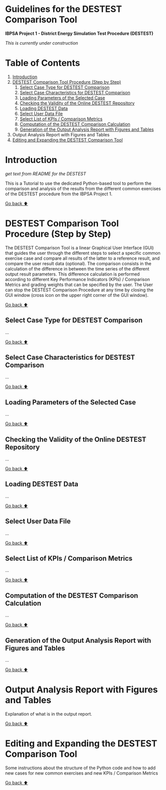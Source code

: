# Guidelines for the DESTEST Comparison Tool

**IBPSA Project 1 - District Energy Simulation Test Procedure (DESTEST)**

*This is currently under construction*

# Table of Contents

1. [Introduction](#introduction)
1. [DESTEST Comparison Tool Procedure (Step by Step)](#destest-comparison-tool-procedure-step-by-step)
    1. [Select Case Type for DESTEST Comparison](#select-case-type-for-destest-comparison)
    1. [Select Case Characteristics for DESTEST Comparison](#select-case-characteristics-for-destest-comparison)
    1. [Loading Parameters of the Selected Case](#loading-parameters-of-the-selected-case)
    1. [Checking the Validity of the Online DESTEST Repository](#checking-the-validity-of-the-online-destest-repository)
    1. [Loading DESTEST Data](#loading-destest-data)
    1. [Select User Data File](#select-user-data-file)
    1. [Select List of KPIs / Comparison Metrics](#select-list-of-kpis-comparison-metrics)
    1. [Computation of the DESTEST Comparison Calculation](#computation-of-the-destest-comparison-calculation)
    1. [Generation of the Output Analysis Report with Figures and Tables](#generation-of-the-output-analysis-report-with-figures-and-tables)
1. Output Analysis Report with Figures and Tables
1. [Editing and Expanding the DESTEST Comparison Tool](#editing-and-expanding-the-destest-comparison-tool)

# Introduction

*get text from README for the DESTEST*

This is a Tutorial to use the dedicated Python-based tool to perform the comparison and analysis of the results from the different common exercises of the DESTEST procedure from the IBPSA Project 1. 

[Go back :arrow_up:](#table-of-contents)

# DESTEST Comparison Tool Procedure (Step by Step)

The DESTEST Comparison Tool is a linear Graphical User Interface (GUI) that guides the user through the different steps to select a specific common exercise case and compare all results of the latter to a reference result, and compare the user result data (optional).
The comparison consists in the calculation of the difference in between the time series of the different output result parameters. This difference calculation is performed according to different Key Performance Indicators (KPIs) / Comparison Metrics and grading weights that can be specified by the user.
The User can stop the DESTEST Comparison Procedure at any time by closing the GUI window (cross icon on the upper right corner of the GUI window).

[Go back :arrow_up:](#table-of-contents)

## Select Case Type for DESTEST Comparison

...

[Go back :arrow_up:](#table-of-contents)

## Select Case Characteristics for DESTEST Comparison

...

[Go back :arrow_up:](#table-of-contents)

## Loading Parameters of the Selected Case

...

[Go back :arrow_up:](#table-of-contents)

## Checking the Validity of the Online DESTEST Repository

...

[Go back :arrow_up:](#table-of-contents)

## Loading DESTEST Data

...

[Go back :arrow_up:](#table-of-contents)

## Select User Data File

...

[Go back :arrow_up:](#table-of-contents)

## Select List of KPIs / Comparison Metrics

...

[Go back :arrow_up:](#table-of-contents)

## Computation of the DESTEST Comparison Calculation

...

[Go back :arrow_up:](#table-of-contents)

## Generation of the Output Analysis Report with Figures and Tables

...

[Go back :arrow_up:](#table-of-contents)

# Output Analysis Report with Figures and Tables

Explanation of what is in the output report.

[Go back :arrow_up:](#table-of-contents)

# Editing and Expanding the DESTEST Comparison Tool

Some instructions about the structure of the Python code and how to add new cases for new common exercises and new KPIs / Comparison Metrics

[Go back :arrow_up:](#table-of-contents)
